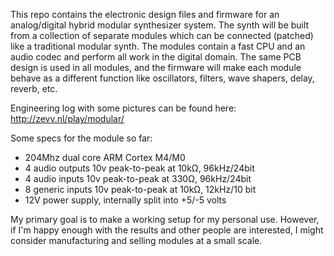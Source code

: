 
This repo contains the electronic design files and firmware for an
analog/digital hybrid modular synthesizer system. The synth will be built from
a collection of separate modules which can be connected (patched) like a
traditional modular synth. The modules contain a fast CPU and an audio codec
and perform all work in the digital domain. The same PCB design is used in all
modules, and the firmware will make each module behave as a different function
like oscillators, filters, wave shapers, delay, reverb, etc.

Engineering log with some pictures can be found here: http://zevv.nl/play/modular/

Some specs for the module so far:

* 204Mhz dual core ARM Cortex M4/M0
* 4 audio outputs 10v peak-to-peak at 10kΩ, 96kHz/24bit
* 4 audio inputs 10v peak-to-peak at 330Ω, 96kHz/24bit
* 8 generic inputs 10v peak-to-peak at 10kΩ, 12kHz/10 bit
* 12V power supply, internally split into +5/-5 volts 

My primary goal is to make a working setup for my personal use. However, if I'm
happy enough with the results and other people are interested, I might consider
manufacturing and selling modules at a small scale.

